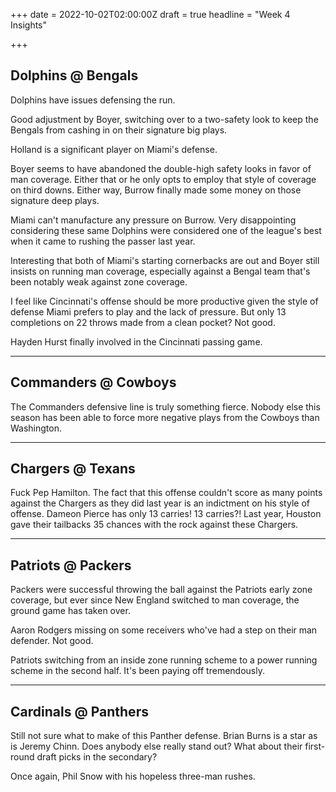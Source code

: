 +++
date = 2022-10-02T02:00:00Z
draft = true
headline = "Week 4 Insights"

+++
## Dolphins @ Bengals

Dolphins have issues defensing the run.

Good adjustment by Boyer, switching over to a two-safety look to keep the Bengals from cashing in on their signature big plays.

Holland is a significant player on Miami's defense.

Boyer seems to have abandoned the double-high safety looks in favor of man coverage. Either that or he only opts to employ that style of coverage on third downs. Either way, Burrow finally made some money on those signature deep plays.

Miami can't manufacture any pressure on Burrow. Very disappointing considering these same Dolphins were considered one of the league's best when it came to rushing the passer last year.

Interesting that both of Miami's starting cornerbacks are out and Boyer still insists on running man coverage, especially against a Bengal team that's been notably weak against zone coverage.

I feel like Cincinnati's offense should be more productive given the style of defense Miami prefers to play and the lack of pressure. But only 13 completions on 22 throws made from a clean pocket? Not good.

Hayden Hurst finally involved in the Cincinnati passing game.

***

## Commanders @ Cowboys

The Commanders defensive line is truly something fierce. Nobody else this season has been able to force more negative plays from the Cowboys than Washington.

***

## Chargers @ Texans

Fuck Pep Hamilton. The fact that this offense couldn't score as many points against the Chargers as they did last year is an indictment on his style of offense. Dameon Pierce has only 13 carries! 13 carries?! Last year, Houston gave their tailbacks 35 chances with the rock against these Chargers.

***

## Patriots @ Packers

Packers were successful throwing the ball against the Patriots early zone coverage, but ever since New England switched to man coverage, the ground game has taken over.

Aaron Rodgers missing on some receivers who've had a step on their man defender. Not good.

Patriots switching from an inside zone running scheme to a power running scheme in the second half. It's been paying off tremendously. 

***

## Cardinals @ Panthers

Still not sure what to make of this Panther defense. Brian Burns is a star as is Jeremy Chinn. Does anybody else really stand out? What about their first-round draft picks in the secondary?

Once again, Phil Snow with his hopeless three-man rushes.